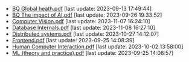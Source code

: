 * [BQ Global heath.pdf](./BQ%20Global%20heath.pdf) [last update: 2023-09-13 17:49:44]
* [BQ The impact of AI.pdf](./BQ%20The%20impact%20of%20AI.pdf) [last update: 2023-09-26 19:33:52]
* [Computer Vision.pdf](./Computer%20Vision.pdf) [last update: 2023-11-07 16:24:10]
* [Database Internals.pdf](./Database%20Internals.pdf) [last update: 2023-11-08 16:27:10]
* [Distributed systems.pdf](./Distributed%20systems.pdf) [last update: 2023-10-27 14:12:07]
* [Frontend.pdf](./Frontend.pdf) [last update: 2023-09-25 14:08:39]
* [Human Computer Interaction.pdf](./Human%20Computer%20Interaction.pdf) [last update: 2023-10-02 13:58:00]
* [ML (theory and practice).pdf](./ML%20(theory%20and%20practice).pdf) [last update: 2023-09-25 14:08:57]
